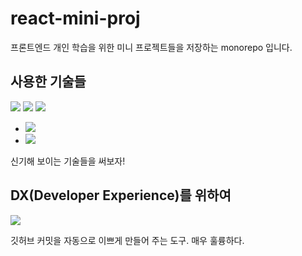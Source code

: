 # react-mini-proj

프론트엔드 개인 학습을 위한 미니 프로젝트들을 저장하는 monorepo 입니다.

## 사용한 기술들

<img src="https://img.shields.io/badge/React-fff?style=for-the-badge&logo=React"/>
<img src="https://img.shields.io/badge/Create React App-fff?style=for-the-badge&logo=Create React App&logoColor=#61DAFB"/>

<img src="https://img.shields.io/badge/Yarn Berry- 3.2.0-fff?style=for-the-badge&logo=Yarn"/>

- <img src="https://img.shields.io/badge/-mono%20repo-brightgreen"/>
- <img src="https://img.shields.io/badge/-Plug'n'Play-brightgreen"/>

신기해 보이는 기술들을 써보자!

## DX(Developer Experience)를 위하여

<a href="https://blog.dnd.ac/github-commitzen-template/"><img src="https://img.shields.io/badge/Conventional commits - commitizen-fff?style=for-the-badge&logo=Conventional Commits"/></a>

깃허브 커밋을 자동으로 이쁘게 만들어 주는 도구. 매우 훌륭하다.
